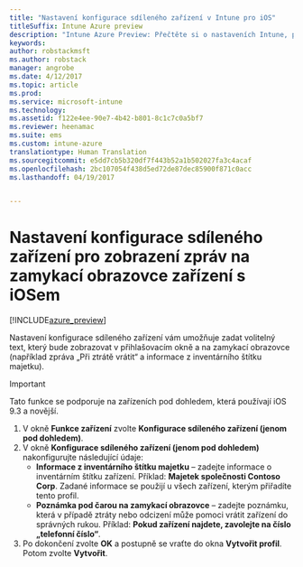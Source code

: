 ```yaml
---
title: "Nastavení konfigurace sdíleného zařízení v Intune pro iOS"
titleSuffix: Intune Azure preview
description: "Intune Azure Preview: Přečtěte si o nastaveních Intune, pomocí kterých můžete zobrazit informace na zamykací obrazovce zařízení s iOSem."
keywords: 
author: robstackmsft
ms.author: robstack
manager: angrobe
ms.date: 4/12/2017
ms.topic: article
ms.prod: 
ms.service: microsoft-intune
ms.technology: 
ms.assetid: f122e4ee-90e7-4b42-b801-8c1c7c0a5bf7
ms.reviewer: heenamac
ms.suite: ems
ms.custom: intune-azure
translationtype: Human Translation
ms.sourcegitcommit: e5dd7cb5b320df7f443b52a1b502027fa3c4acaf
ms.openlocfilehash: 2bc107054f438d5ed72de87dec85900f871c0acc
ms.lasthandoff: 04/19/2017


---
```


# <a name="shared-device-configuration-settings-to-display-messages-on-the-ios-device-lock-screen"></a>Nastavení konfigurace sdíleného zařízení pro zobrazení zpráv na zamykací obrazovce zařízení s iOSem

[!INCLUDE[azure_preview](../includes/azure_preview.md)]

Nastavení konfigurace sdíleného zařízení vám umožňuje zadat volitelný text, který bude zobrazovat v přihlašovacím okně a na zamykací obrazovce (například zpráva „Při ztrátě vrátit“ a informace z inventárního štítku majetku). 

>[!IMPORTANT]
> Tato funkce se podporuje na zařízeních pod dohledem, která používají iOS 9.3 a novější.

1. V okně **Funkce zařízení** zvolte **Konfigurace sdíleného zařízení (jenom pod dohledem)**.
2. V okně **Konfigurace sdíleného zařízení (jenom pod dohledem)** nakonfigurujte následující údaje:
    - **Informace z inventárního štítku majetku** – zadejte informace o inventárním štítku zařízení. Příklad: **Majetek společnosti Contoso Corp**. Zadané informace se použijí u všech zařízení, kterým přiřadíte tento profil.
    - **Poznámka pod čarou na zamykací obrazovce** – zadejte poznámku, která v případě ztráty nebo odcizení může pomoci vrátit zařízení do správných rukou. Příklad: **Pokud zařízení najdete, zavolejte na číslo „telefonní číslo“**.
3. Po dokončení zvolte **OK** a postupně se vraťte do okna **Vytvořit profil**. Potom zvolte **Vytvořit**. 

